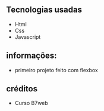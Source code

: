 

## Tecnologias usadas 

- Html
- Css
- Javascript

## informações:
 - primeiro projeto feito com flexbox 

 ## créditos 
  -  Curso B7web 

